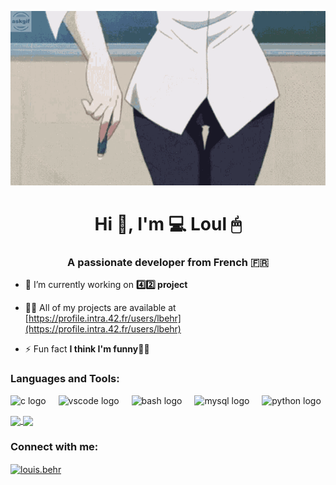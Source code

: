 <p align="center"><img src="https://github.com/Juiiceee/Juiiceee/blob/main/anime.gif" alt="animated" /></p>
<h1 align="center">Hi 👋, I'm 💻 Loul 🖱</h1>
<h3 align="center">A passionate developer from French 🇫🇷</h3>

- 🔭 I’m currently working on **4️⃣2️⃣ project**

- 👨‍💻 All of my projects are available at [https://profile.intra.42.fr/users/lbehr](https://profile.intra.42.fr/users/lbehr)

- ⚡ Fun fact **I think I'm funny🧚‍♂️**


<h3 align="left">Languages and Tools:</h3>
<p align="left">   <img src="https://cdn.jsdelivr.net/gh/devicons/devicon/icons/c/c-original.svg" height="40" alt="c logo"  />
  <img width="12" />
  <img src="https://cdn.jsdelivr.net/gh/devicons/devicon/icons/vscode/vscode-original.svg" height="40" alt="vscode logo"  />
  <img width="12" />
  <img src="https://cdn.jsdelivr.net/gh/devicons/devicon/icons/bash/bash-original.svg" height="40" alt="bash logo"  />
  <img width="12" />
  <img src="https://cdn.jsdelivr.net/gh/devicons/devicon/icons/mysql/mysql-original-wordmark.svg" height="40" alt="mysql logo"  />
  <img width="12" />
  <img src="https://cdn.jsdelivr.net/gh/devicons/devicon/icons/python/python-original.svg" height="40" alt="python logo"  /></p>
<a href="google.com">
  <img height=100 align="center" src="https://github-readme-stats.vercel.app/api/top-langs/?username=juiiceee&hide=Shell,Roff,Perl&layout=compact" />
</a>
<a href="google.com">
  <img height=100 align="center" src="https://github-readme-stats.vercel.app/api?username=juiiceee&show_icons=true&hide=stars,prs,issues,contribs&hide_rank=true&theme=jolly" />
</a>
  
<!--![Top Langs](https://github-readme-stats.vercel.app/api/top-langs/?username=juiiceee&hide=Shell,Roff,Perl&layout=compact)
![Anurag's GitHub stats](https://github-readme-stats.vercel.app/api?username=juiiceee&show_icons=true&hide=stars,prs,issues,contribs&hide_rank=true&theme=jolly)-->
<h3 align="left">Connect with me:</h3>
<p align="left">
<a href="https://instagram.com/louis.behr" target="blank"><img align="center" src="https://raw.githubusercontent.com/rahuldkjain/github-profile-readme-generator/master/src/images/icons/Social/instagram.svg" alt="louis.behr" height="30" width="40" /></a>
</p>
